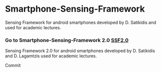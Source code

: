 # Smartphone-Sensing-Framework
Sensing Framework for android smartphones developed by D. Satikidis and used for academic lectures.


### Go to Smartphone-Sensing-Framework 2.0 [SSF2.0](https://github.com/MrDio/Smartphone-Sensing-Framework/tree/MMA%40SSF2.0_AndroidStudio_2018)
  Sensing Framework 2.0 for android smartphones developed by D. Satikidis and D. Lagamtzis used for academic lectures.

Commit
